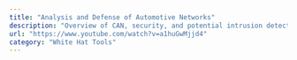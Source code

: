 ```yaml
---
title: "Analysis and Defense of Automotive Networks"
description: "Overview of CAN, security, and potential intrusion detection approaches at BSides Knoxville 2020"
url: "https://www.youtube.com/watch?v=a1huGwMjjd4"
category: "White Hat Tools"
---
```

